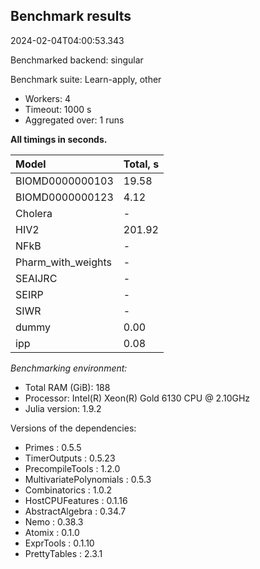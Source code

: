 ## Benchmark results

2024-02-04T04:00:53.343

Benchmarked backend: singular

Benchmark suite: Learn-apply, other

- Workers: 4
- Timeout: 1000 s
- Aggregated over: 1 runs

**All timings in seconds.**

|Model|Total, s|
|:----|---|
|BIOMD0000000103|19.58|
|BIOMD0000000123|4.12|
|Cholera| - |
|HIV2|201.92|
|NFkB| - |
|Pharm_with_weights| - |
|SEAIJRC| - |
|SEIRP| - |
|SIWR| - |
|dummy|0.00|
|ipp|0.08|

*Benchmarking environment:*

* Total RAM (GiB): 188
* Processor: Intel(R) Xeon(R) Gold 6130 CPU @ 2.10GHz
* Julia version: 1.9.2

Versions of the dependencies:

* Primes : 0.5.5
* TimerOutputs : 0.5.23
* PrecompileTools : 1.2.0
* MultivariatePolynomials : 0.5.3
* Combinatorics : 1.0.2
* HostCPUFeatures : 0.1.16
* AbstractAlgebra : 0.34.7
* Nemo : 0.38.3
* Atomix : 0.1.0
* ExprTools : 0.1.10
* PrettyTables : 2.3.1
